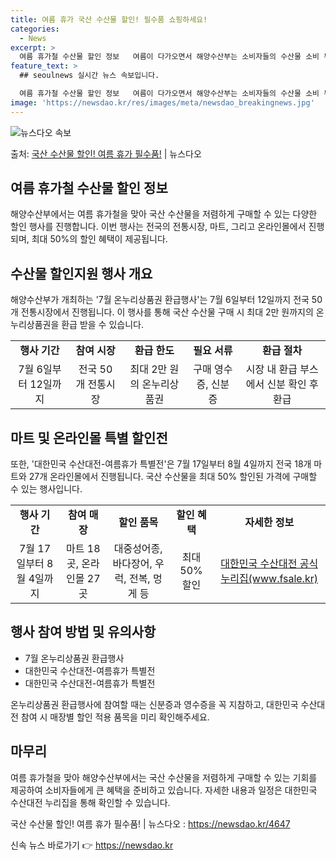 ```yaml
---
title: 여름 휴가 국산 수산물 할인! 필수품 쇼핑하세요!
categories:
  - News
excerpt: >
  여름 휴가철 수산물 할인 정보   여름이 다가오면서 해양수산부는 소비자들의 수산물 소비 부담을 줄이기 위한 …
feature_text: >
  ## seoulnews 실시간 뉴스 속보입니다.

  여름 휴가철 수산물 할인 정보   여름이 다가오면서 해양수산부는 소비자들의 수산물 소비 부담을 줄이기 위한 …
image: 'https://newsdao.kr/res/images/meta/newsdao_breakingnews.jpg'
---
```


![뉴스다오 속보](https://newsdao.kr/res/images/meta/newsdao_breakingnews.jpg)

<p>출처: <a href="https://newsdao.kr/4647" rel="dofollow">국산 수산물 할인! 여름 휴가 필수품!</a> | 뉴스다오</p>

<h2 data-ke-size="size26">여름 휴가철 수산물 할인 정보</h2>
<p data-ke-size="size16">해양수산부에서는 여름 휴가철을 맞아 국산 수산물을 저렴하게 구매할 수 있는 다양한 할인 행사를 진행합니다. 이번 행사는 전국의 전통시장, 마트, 그리고 온라인몰에서 진행되며, 최대 50%의 할인 혜택이 제공됩니다.</p>


<h2 data-ke-size="size26">수산물 할인지원 행사 개요</h2>
<p data-ke-size="size16">해양수산부가 개최하는 '7월 온누리상품권 환급행사'는 7월 6일부터 12일까지 전국 50개 전통시장에서 진행됩니다. 이 행사를 통해 국산 수산물 구매 시 최대 2만 원까지의 온누리상품권을 환급 받을 수 있습니다.</p>

<table>
  <tr>
    <td style="text-align: center; height: 17px;"><b>행사 기간</b></td>
    <td style="text-align: center; height: 17px;"><b>참여 시장</b></td>
    <td style="text-align: center; height: 17px;"><b>환급 한도</b></td>
    <td style="text-align: center; height: 17px;"><b>필요 서류</b></td>
    <td style="text-align: center; height: 17px;"><b>환급 절차</b></td>
  </tr>
  <tr>
    <td style="text-align: center; height: 17px;">7월 6일부터 12일까지</td>
    <td style="text-align: center; height: 17px;">전국 50개 전통시장</td>
    <td style="text-align: center; height: 17px;">최대 2만 원의 온누리상품권</td>
    <td style="text-align: center; height: 17px;">구매 영수증, 신분증</td>
    <td style="text-align: center; height: 17px;">시장 내 환급 부스에서 신분 확인 후 환급</td>
  </tr>
</table>

<h2 data-ke-size="size26">마트 및 온라인몰 특별 할인전</h2>
<p data-ke-size="size16">또한, '대한민국 수산대전-여름휴가 특별전'은 7월 17일부터 8월 4일까지 전국 18개 마트와 27개 온라인몰에서 진행됩니다. 국산 수산물을 최대 50% 할인된 가격에 구매할 수 있는 행사입니다.</p>

<table>
  <tr>
    <td style="text-align: center; height: 17px;"><b>행사 기간</b></td>
    <td style="text-align: center; height: 17px;"><b>참여 매장</b></td>
    <td style="text-align: center; height: 17px;"><b>할인 품목</b></td>
    <td style="text-align: center; height: 17px;"><b>할인 혜택</b></td>
    <td style="text-align: center; height: 17px;"><b>자세한 정보</b></td>
  </tr>
  <tr>
    <td style="text-align: center; height: 17px;">7월 17일부터 8월 4일까지</td>
    <td style="text-align: center; height: 17px;">마트 18곳, 온라인몰 27곳</td>
    <td style="text-align: center; height: 17px;">대중성어종, 바다장어, 우럭, 전복, 멍게 등</td>
    <td style="text-align: center; height: 17px;">최대 50% 할인</td>
    <td style="text-align: center; height: 17px;"><a href="www.fsale.kr">대한민국 수산대전 공식 누리집(www.fsale.kr)</a></td>
  </tr>
</table>

<h2 data-ke-size="size26">행사 참여 방법 및 유의사항</h2>
<ul>
  <li>7월 온누리상품권 환급행사</li>
  <li>대한민국 수산대전-여름휴가 특별전</li>
  <li>대한민국 수산대전-여름휴가 특별전</li>
</ul>
<p data-ke-size="size16">온누리상품권 환급행사에 참여할 때는 신분증과 영수증을 꼭 지참하고, 대한민국 수산대전 참여 시 매장별 할인 적용 품목을 미리 확인해주세요.</p>

<h2 data-ke-size="size26">마무리</h2>
<p data-ke-size="size16">여름 휴가철을 맞아 해양수산부에서는 국산 수산물을 저렴하게 구매할 수 있는 기회를 제공하여 소비자들에게 큰 혜택을 준비하고 있습니다. 자세한 내용과 일정은 대한민국 수산대전 누리집을 통해 확인할 수 있습니다.</p>
<p data-ke-size="size16">국산 수산물 할인! 여름 휴가 필수품! | 뉴스다오 : <a href="https://newsdao.kr/4647">https://newsdao.kr/4647</a></p> 

신속 뉴스 바로가기 👉 <a href="https://newsdao.kr" rel="dofollow">https://newsdao.kr</a>


